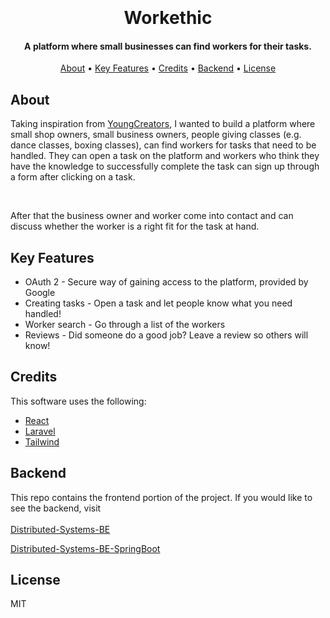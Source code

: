 
<h1 align="center">
  <br>
   <!-- <img src="https://media.discordapp.net/attachments/906310264285200407/1016999605063405578/unknown.png" alt="Markdownify" width="800"> -->
  <br>
  Workethic
  <br>
</h1>

<h4 align="center">A platform where small businesses can find workers for their tasks.</h4>


<p align="center">
  <a href="#about">About</a> •
  <a href="#key-features">Key Features</a> •
  <a href="#credits">Credits</a> •
  <a href="#backend">Backend</a> •
  <a href="#license">License</a>
</p>

<!--
![screenshot](https://raw.githubusercontent.com/amitmerchant1990/electron-markdownify/master/app/img/markdownify.gif)

-->

## About

Taking inspiration from <a href="https://youngcreators.co/">YoungCreators</a>, I wanted to build a platform where small shop owners, small business owners, people giving classes (e.g. dance classes, boxing classes), can find workers for tasks that need to be handled. They can open a task on the platform and workers who think they have the knowledge to successfully complete the task can sign up through a form after clicking on a task.

</br>

After that the business owner and worker come into contact and can discuss whether the worker is a right fit for the task at hand.


## Key Features

* OAuth 2 - Secure way of gaining access to the platform, provided by Google
* Creating tasks - Open a task and let people know what you need handled!
* Worker search - Go through a list of the workers
* Reviews - Did someone do a good job? Leave a review so others will know!

## Credits

This software uses the following:

- [React](https://reactjs.org/)
- [Laravel](https://laravel.com/)
- [Tailwind](https://tailwindcss.com/)

## Backend

This repo contains the frontend portion of the project. If you would like to see the backend, visit </br></br>
[Distributed-Systems-BE](https://github.com/Fontys-Semester3/S3-IP-BE-GokayAtalay)

[Distributed-Systems-BE-SpringBoot](https://github.com/Fontys-Semester3/S3-IP-BE-SpringBoot-GokayAtalay)

## License

MIT


